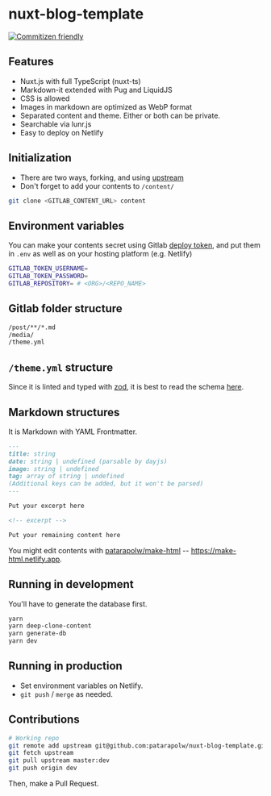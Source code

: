 # nuxt-blog-template

[![Commitizen friendly](https://img.shields.io/badge/commitizen-friendly-brightgreen.svg)](http://commitizen.github.io/cz-cli/)

## Features

- Nuxt.js with full TypeScript (nuxt-ts)
- Markdown-it extended with Pug and LiquidJS
- CSS is allowed
- Images in markdown are optimized as WebP format
- Separated content and theme. Either or both can be private.
- Searchable via lunr.js
- Easy to deploy on Netlify

## Initialization

- There are two ways, forking, and using [upstream](https://github.com/patarapolw/nuxt-blog-template/wiki/Contributing-to-the-template)
- Don't forget to add your contents to `/content/`

```sh
git clone <GITLAB_CONTENT_URL> content
```

## Environment variables

You can make your contents secret using Gitlab [deploy token](https://docs.gitlab.com/ee/user/project/deploy_tokens/), and put them in `.env` as well as on your hosting platform (e.g. Netlify)

```sh
GITLAB_TOKEN_USERNAME=
GITLAB_TOKEN_PASSWORD=
GITLAB_REPOSITORY= # <ORG>/<REPO_NAME>
```

## Gitlab folder structure

```sh
/post/**/*.md
/media/
/theme.yml
```

## `/theme.yml` structure

Since it is linted and typed with [zod](https://github.com/vriad/zod), it is best to read the schema [here](/types/theme.ts).

## Markdown structures

It is Markdown with YAML Frontmatter.

```markdown
---
title: string
date: string | undefined (parsable by dayjs)
image: string | undefined
tag: array of string | undefined
(Additional keys can be added, but it won't be parsed)
---

Put your excerpt here

<!-- excerpt -->

Put your remaining content here
```

You might edit contents with [patarapolw/make-html](https://github.com/patarapolw/make-html) -- <https://make-html.netlify.app>.

## Running in development

You'll have to generate the database first.

```sh
yarn
yarn deep-clone-content
yarn generate-db
yarn dev
```

## Running in production

- Set environment variables on Netlify.
- `git push` / `merge` as needed.

## Contributions

```sh
# Working repo
git remote add upstream git@github.com:patarapolw/nuxt-blog-template.git
git fetch upstream
git pull upstream master:dev
git push origin dev
```

Then, make a Pull Request.

